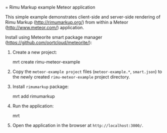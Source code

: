 = Rimu Markup example Meteor application

This simple example demonstrates client-side and server-side
rendering of Rimu Markup (<http://rimumarkup.org/>) from within
a Meteor (<http://www.meteor.com/>) application.

Install using Meteorite smart package manager (<https://github.com/oortcloud/meteorite/>):

1. Create a new project:

    mrt create rimu-meteor-example

2. Copy the `meteor-example project` files (`meteor-example.*`, `smart.json`)
   to the newly created `rimu-meteor-example` project directory.

3. Install `rimumarkup` package:

    mrt add rimumarkup

4. Run the application:

    mrt

5. Open the application in the browser at `http://localhost:3000/`.
